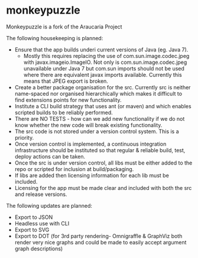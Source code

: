 monkeypuzzle
============

Monkeypuzzle is a fork of the Araucaria Project

The following housekeeping is planned:

* Ensure that the app builds underi current versions of Java (eg. Java 7).
    * Mostly this requires replacing the use of com.sun.image.codec.jpeg with javax.imageio.ImageIO. Not only is com.sun.image.codec.jpeg unavailable under Java 7 but com.sun imports should not be used where there are equivalent javax imports available. Currently this means that JPEG export is broken.
* Create a better package organisation for the src. Currently src is neither name-spaced nor organised hierarchically which makes it difficult to find extensions points for new functionality.
* Institute a CLI build strategy that uses ant (or maven) and which enables scripted builds to be reliably performed.
* There are NO TESTS - how can we add new functionality if we do not know whether the new code will break existing functionality.
* The src code is not stored under a version control system. This is a priority.
* Once version control is implemented, a continuous integration infrastructure should be instituted so that regular & reliable build, test, deploy actions can be taken.
* Once the src is under version control, all libs must be either added to the repo or scripted for inclusion at build/packaging.
* If libs are added then licensing information for each lib must be included.
* Licensing for the app must be made clear and included with both the src and release versions.

The following updates are planned:
* Export to JSON
* Headless use with CLI
* Export to SVG
* Export to DOT (for 3rd party rendering- Omnigraffle & GraphViz both render very nice graphs and could be made to easily accept argument graph descriptions)
